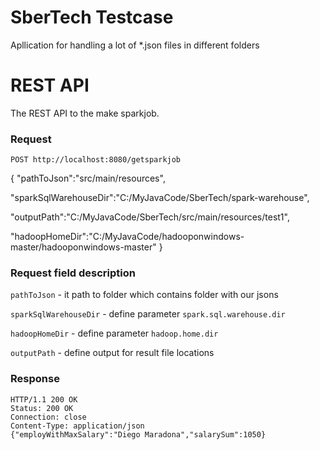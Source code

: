 # SberTech Testcase

Apllication for handling a lot of *.json files in different folders
# REST API

The REST API to the make sparkjob.

### Request

`POST http://localhost:8080/getsparkjob`

{
  "pathToJson":"src/main/resources",
  
  "sparkSqlWarehouseDir":"C:/MyJavaCode/SberTech/spark-warehouse",
  
  "outputPath":"C:/MyJavaCode/SberTech/src/main/resources/test1",
  
  "hadoopHomeDir":"C:/MyJavaCode/hadooponwindows-master/hadooponwindows-master"
}

### Request field description 

`pathToJson` - it path to folder which contains folder with our jsons

`sparkSqlWarehouseDir` - define parameter `spark.sql.warehouse.dir`

`hadoopHomeDir` - define parameter `hadoop.home.dir`

`outputPath` - define output for result file locations
### Response

    HTTP/1.1 200 OK
    Status: 200 OK
    Connection: close
    Content-Type: application/json
    {"employWithMaxSalary":"Diego Maradona","salarySum":1050}
